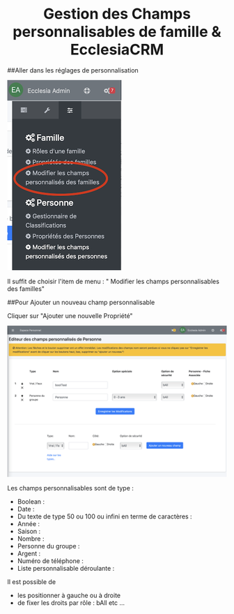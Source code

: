 # <center><big>Gestion des Champs personnalisables de famille & Ecclesia**CRM** </big></center>


##Aller dans les réglages de personnalisation

![Screenshot](../../../../img/person/admin/personCustomize.png)

Il suffit de choisir l'item de menu : " Modifier les champs personnalisables des familles"

##Pour Ajouter un nouveau champ personnalisable

Cliquer sur "Ajouter une nouvelle Propriété"

![Screenshot](../../../../img/person/admin/settings/addPersonCustomFields.png)

Les champs personnalisables sont de type :

- Boolean : 
- Date    :
- Du texte de type 50 ou 100 ou infini en terme de caractères :
- Année   :
- Saison  :
- Nombre  :
- Personne du groupe : 
- Argent  :
- Numéro de téléphone :
- Liste personnalisable déroulante : 

Il est possible de 

- les positionner à gauche ou à droite
- de fixer les droits par rôle : bAll etc ...
